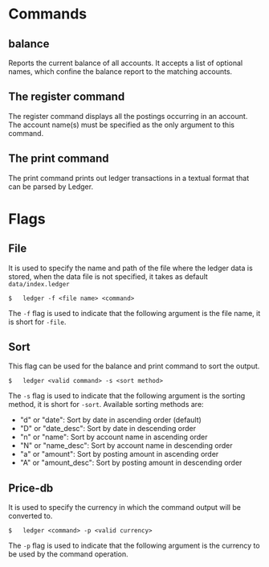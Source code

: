 # Commands
## balance
Reports the current balance of all accounts. It accepts a list of optional names, which confine the balance report to the matching accounts.

## The register command
The register command displays all the postings occurring in an account. The account name(s) must be specified as the only argument to this command.

## The print command
The print command prints out ledger transactions in a textual format that can be parsed by Ledger.

# Flags
## File
It is used to specify the name and path of the file where the ledger data is stored,  when the data file is not specified, it takes as default ``data/index.ledger``
```
$   ledger -f <file name> <command>
```
The ``-f`` flag is used to indicate that the following argument is the file name, it is short for ``-file``. 
## Sort
This flag can be used for the balance and print command to sort the output.
```
$   ledger <valid command> -s <sort method>
```
The ``-s`` flag is used to indicate that the following argument is the sorting method, it is short for ``-sort``. Available sorting methods are:
* "d" or "date": Sort by date in ascending order (default)
* "D" or "date_desc": Sort by date in descending order
* "n" or "name": Sort by account name in ascending order
* "N" or "name_desc": Sort by account name in descending order
* "a" or "amount": Sort by posting amount in ascending order
* "A" or "amount_desc": Sort by posting amount in descending order
## Price-db
It is used to specify the currency in which the command output will be converted to.
```
$   ledger <command> -p <valid currency>
```
The ``-p`` flag is used to indicate that the following argument is the currency to be used by the command operation.
